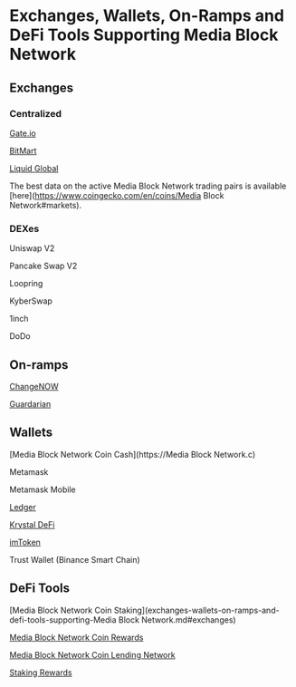 # Exchanges, Wallets, On-Ramps and DeFi Tools Supporting Media Block Network

## Exchanges

### Centralized

[Gate.io](https://gate.io)

[BitMart](https://bitmart.com)

[Liquid Global](https://liquid.com)

The best data on the active Media Block Network trading pairs is available [here](https://www.coingecko.com/en/coins/Media Block Network#markets).

### DEXes

Uniswap V2

Pancake Swap V2

Loopring

KyberSwap

1inch&#x20;

DoDo

## On-ramps

[ChangeNOW](https://changenow.io/)

[Guardarian](https://guardarian.com/)

## Wallets

[Media Block Network Coin Cash](https://Media Block Network.c)

Metamask

Metamask Mobile&#x20;

[Ledger](https://ledger)

[Krystal DeFi](https://krystal.app)

[imToken](https://token.im)

Trust Wallet (Binance Smart Chain)

## DeFi Tools

[Media Block Network Coin Staking](exchanges-wallets-on-ramps-and-defi-tools-supporting-Media Block Network.md#exchanges)

[Media Block Network Coin Rewards](https://rewards.MBCscan.com)

[Media Block Network Coin Lending Network](https://app.ola.finance/networks/0x26a562B713648d7F3D1E1031DCc0860A4F3Fa340/markets)

[Staking Rewards](https://www.stakingrewards.com/)

